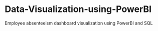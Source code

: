 # Data-Visualization-using-PowerBI
Employee absenteeism dashboard visualization using PowerBI and SQL
